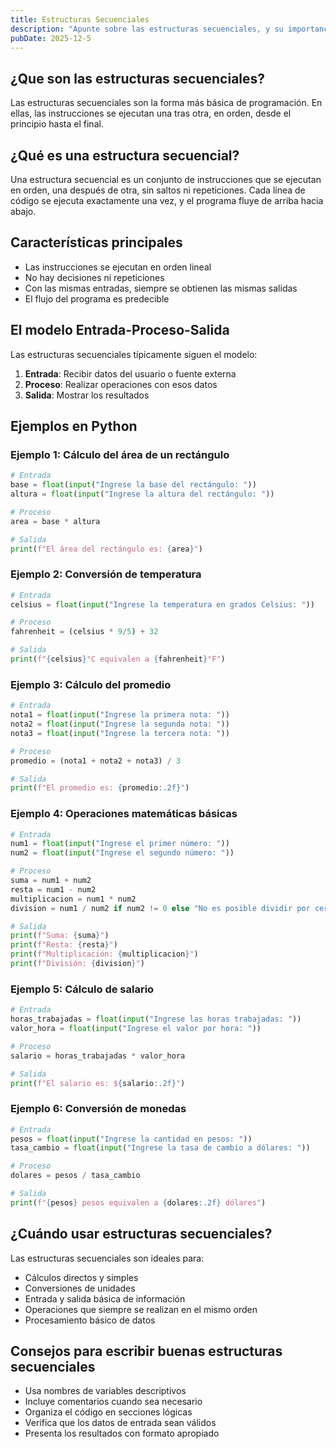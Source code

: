 ```yaml
---
title: Estructuras Secuenciales
description: "Apunte sobre las estructuras secuenciales, y su importancia en la programación"
pubDate: 2025-12-5
---
```


## ¿Que son las estructuras secuenciales?

Las estructuras secuenciales son la forma más básica de programación. En ellas, las instrucciones se ejecutan una tras otra, en orden, desde el principio hasta el final.

## ¿Qué es una estructura secuencial?

Una estructura secuencial es un conjunto de instrucciones que se ejecutan en orden, una después de otra, sin saltos ni repeticiones. Cada línea de código se ejecuta exactamente una vez, y el programa fluye de arriba hacia abajo.

## Características principales

- Las instrucciones se ejecutan en orden lineal
- No hay decisiones ni repeticiones
- Con las mismas entradas, siempre se obtienen las mismas salidas
- El flujo del programa es predecible

## El modelo Entrada-Proceso-Salida

Las estructuras secuenciales típicamente siguen el modelo:

1. **Entrada**: Recibir datos del usuario o fuente externa
2. **Proceso**: Realizar operaciones con esos datos
3. **Salida**: Mostrar los resultados

## Ejemplos en Python

### Ejemplo 1: Cálculo del área de un rectángulo

```python
# Entrada
base = float(input("Ingrese la base del rectángulo: "))
altura = float(input("Ingrese la altura del rectángulo: "))

# Proceso
area = base * altura

# Salida
print(f"El área del rectángulo es: {area}")
```

### Ejemplo 2: Conversión de temperatura

```python
# Entrada
celsius = float(input("Ingrese la temperatura en grados Celsius: "))

# Proceso
fahrenheit = (celsius * 9/5) + 32

# Salida
print(f"{celsius}°C equivalen a {fahrenheit}°F")
```

### Ejemplo 3: Cálculo del promedio

```python
# Entrada
nota1 = float(input("Ingrese la primera nota: "))
nota2 = float(input("Ingrese la segunda nota: "))
nota3 = float(input("Ingrese la tercera nota: "))

# Proceso
promedio = (nota1 + nota2 + nota3) / 3

# Salida
print(f"El promedio es: {promedio:.2f}")
```

### Ejemplo 4: Operaciones matemáticas básicas

```python
# Entrada
num1 = float(input("Ingrese el primer número: "))
num2 = float(input("Ingrese el segundo número: "))

# Proceso
suma = num1 + num2
resta = num1 - num2
multiplicacion = num1 * num2
division = num1 / num2 if num2 != 0 else "No es posible dividir por cero"

# Salida
print(f"Suma: {suma}")
print(f"Resta: {resta}")
print(f"Multiplicación: {multiplicacion}")
print(f"División: {division}")
```

### Ejemplo 5: Cálculo de salario

```python
# Entrada
horas_trabajadas = float(input("Ingrese las horas trabajadas: "))
valor_hora = float(input("Ingrese el valor por hora: "))

# Proceso
salario = horas_trabajadas * valor_hora

# Salida
print(f"El salario es: ${salario:.2f}")
```

### Ejemplo 6: Conversión de monedas

```python
# Entrada
pesos = float(input("Ingrese la cantidad en pesos: "))
tasa_cambio = float(input("Ingrese la tasa de cambio a dólares: "))

# Proceso
dolares = pesos / tasa_cambio

# Salida
print(f"{pesos} pesos equivalen a {dolares:.2f} dólares")
```

## ¿Cuándo usar estructuras secuenciales?

Las estructuras secuenciales son ideales para:

- Cálculos directos y simples
- Conversiones de unidades
- Entrada y salida básica de información
- Operaciones que siempre se realizan en el mismo orden
- Procesamiento básico de datos

## Consejos para escribir buenas estructuras secuenciales

- Usa nombres de variables descriptivos
- Incluye comentarios cuando sea necesario
- Organiza el código en secciones lógicas
- Verifica que los datos de entrada sean válidos
- Presenta los resultados con formato apropiado
